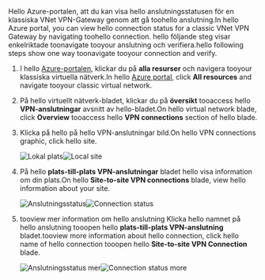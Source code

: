 <span data-ttu-id="057a7-101">Hello Azure-portalen, att du kan visa hello anslutningsstatusen för en klassiska VNet VPN-Gateway genom att gå toohello anslutning.</span><span class="sxs-lookup"><span data-stu-id="057a7-101">In hello Azure portal, you can view hello connection status for a classic VNet VPN Gateway by navigating toohello connection.</span></span> <span data-ttu-id="057a7-102">hello följande steg visar enkelriktade toonavigate tooyour anslutning och verifiera.</span><span class="sxs-lookup"><span data-stu-id="057a7-102">hello following steps show one way toonavigate tooyour connection and verify.</span></span>

1. <span data-ttu-id="057a7-103">I hello [Azure-portalen](http://portal.azure.com), klickar du på **alla resurser** och navigera tooyour klassiska virtuella nätverk.</span><span class="sxs-lookup"><span data-stu-id="057a7-103">In hello [Azure portal](http://portal.azure.com), click **All resources** and navigate tooyour classic virtual network.</span></span>
2. <span data-ttu-id="057a7-104">På hello virtuellt nätverk-bladet, klickar du på **översikt** tooaccess hello **VPN-anslutningar** avsnitt av hello-bladet.</span><span class="sxs-lookup"><span data-stu-id="057a7-104">On hello virtual network blade, click **Overview** tooaccess hello **VPN connections** section of hello blade.</span></span>
3. <span data-ttu-id="057a7-105">Klicka på hello på hello VPN-anslutningar bild.</span><span class="sxs-lookup"><span data-stu-id="057a7-105">On hello VPN connections graphic, click hello site.</span></span>

    <span data-ttu-id="057a7-106">![Lokal plats](./media/vpn-gateway-verify-connection-azureportal-classic/localsitename.png "lokal plats")</span><span class="sxs-lookup"><span data-stu-id="057a7-106">![Local site](./media/vpn-gateway-verify-connection-azureportal-classic/localsitename.png "local site")</span></span>
4. <span data-ttu-id="057a7-107">På hello **plats-till-plats VPN-anslutningar** bladet hello visa information om din plats.</span><span class="sxs-lookup"><span data-stu-id="057a7-107">On hello **Site-to-site VPN connections** blade, view hello information about your site.</span></span>

    <span data-ttu-id="057a7-108">![Anslutningsstatus](./media/vpn-gateway-verify-connection-azureportal-classic/siteconnectstatus.png "anslutningsstatus")</span><span class="sxs-lookup"><span data-stu-id="057a7-108">![Connection status](./media/vpn-gateway-verify-connection-azureportal-classic/siteconnectstatus.png "Connection status")</span></span>
5. <span data-ttu-id="057a7-109">tooview mer information om hello anslutning Klicka hello namnet på hello anslutning tooopen hello **plats-till-plats VPN-anslutning** bladet.</span><span class="sxs-lookup"><span data-stu-id="057a7-109">tooview more information about hello connection, click hello name of hello connection tooopen hello **Site-to-site VPN Connection** blade.</span></span>

    <span data-ttu-id="057a7-110">![Anslutningsstatus mer](./media/vpn-gateway-verify-connection-azureportal-classic/connections4.png "Anslutningsstatus mer info")</span><span class="sxs-lookup"><span data-stu-id="057a7-110">![Connection status more](./media/vpn-gateway-verify-connection-azureportal-classic/connections4.png "Connection status more info")</span></span>